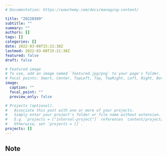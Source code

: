 ```yaml
---
# Documentation: https://wowchemy.com/docs/managing-content/

title: "20220309"
subtitle: ""
summary: ""
authors: []
tags: []
categories: []
date: 2022-03-08T15:21:38Z
lastmod: 2022-03-08T15:21:38Z
featured: false
draft: false

# Featured image
# To use, add an image named `featured.jpg/png` to your page's folder.
# Focal points: Smart, Center, TopLeft, Top, TopRight, Left, Right, BottomLeft, Bottom, BottomRight.
image:
  caption: ""
  focal_point: ""
  preview_only: false

# Projects (optional).
#   Associate this post with one or more of your projects.
#   Simply enter your project's folder or file name without extension.
#   E.g. `projects = ["internal-project"]` references `content/project/deep-learning/index.md`.
#   Otherwise, set `projects = []`.
projects: []
---
```


## Note

